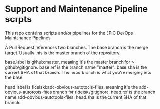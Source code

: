 # Support and Maintenance Pipeline scrpts
This repo contains scripts and/or pipelines for the EPIC DevOps Maintenance Pipelines

A Pull Request references two branches. The base branch is the merge target. Usually this is the master branch of the repository.

base.label is github:master, meaning it's the master branch for > github/gitignore.
base.ref is the branch name "master".
base.sha is the current SHA of that branch.
The head branch is what you're merging into the base.

head.label is fidelski:add-obvious-autotools-files, meaning it's the add-obvious-autotools-files branch for fidelski/gitignore.
head.ref is the branch name add-obvious-autotools-files.
head.sha is the current SHA of that branch..
